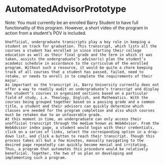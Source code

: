 # AutomatedAdvisorPrototype
Note: You must currently be an enrolled Barry Student to have full functionality of this program.
However, a short video of the program in action from a student's POV is included.

	Unofficial, undergraduate transcripts play a key role in keeping a student on track for graduation. This transcript, which lists all the courses a student has enrolled in since starting their college education as well as their final grade and the term in which it was taken, assists the undergraduate’s advisor(s) plan the student’s academic schedule in accordance to the curriculum of the enrolled program. Without such a resource, it would be quite a chore keeping track of all courses that a student has passed, failed, need to retake, or needs to enroll in to complete the requirements of their major.
	As important as the transcript is, Barry University currently does not offer a way to readily audit an undergraduate’s transcript and display the student’s courses in organized sections based on a particular field of study, i.e. Theology, English, and Mathematics. With the courses being grouped together based on a passing grade and a common title, a student and their advisors can quickly determine which classes are needed for the program completion and also which courses must be retaken due to an unfavorable grade. 
	At this moment in time, an undergraduate can only access their unofficial transcript through the medium known as WebAdvisor. From the WebAdvisor index page, a student would login with their credentials, click on a series of links, select the corresponding option in a drop-down list, and click a button to reach their transcript. Though this process takes all but a few minutes, manually navigating to the desired page repeatedly can quickly become menial and irritating. Thus, a program that automates this procedure would be relatively beneficial. Together, the two of us plan on developing and implementing such a program.
